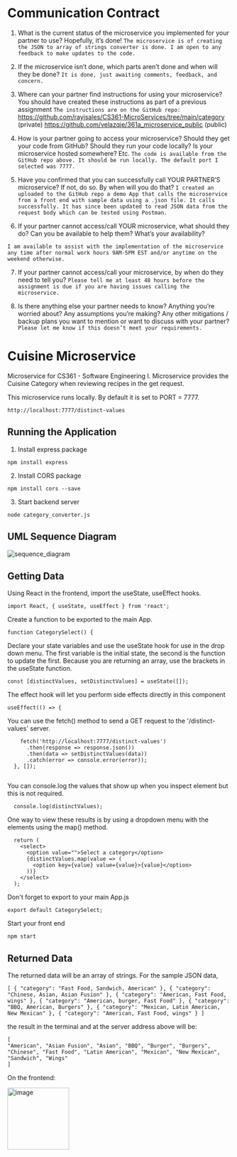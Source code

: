 # Communication Contract #
1.	What is the current status of the microservice you implemented for your partner to use? Hopefully, it’s done!
```The microservice is of creating the JSON to array of strings converter is done. I am open to any feedback to make updates to the code.```

2.	If the microservice isn’t done, which parts aren’t done and when will they be done?
```It is done, just awaiting comments, feedback, and concern.```

3.	Where can your partner find instructions for using your microservice? You should have created these instructions as part of a previous assignment
```The instructions are on the GitHub repo: ``` https://github.com/rayjsales/CS361-MicroServices/tree/main/category (private)
https://github.com/velazqje/361a_microservice_public (public)

4.	How is your partner going to access your microservice? Should they get your code from GitHub? Should they run your code locally? Is your microservice hosted somewhere? Etc.
```The code is available from the GitHub repo above. It should be run locally. The default port I selected was 7777.```

5.	Have you confirmed that you can successfully call YOUR PARTNER’S microservice? If not, do so. By when will you do that?
```I created an uploaded to the GitHub repo a demo App that calls the microservice from a front end with sample data using a .json file. It calls successfully. It has since been updated to read JSON data from the request body which can be tested using Postman.```

6.	If your partner cannot access/call YOUR microservice, what should they do? Can you be available to help them? What’s your availability?
```If you cannot access/call the microservice, please reference the README first for the instructions, then review the dummy App I used to call the microservice.
I am available to assist with the implementation of the microservice any time after normal work hours 9AM-5PM EST and/or anytime on the weekend otherwise.
```

7.	If your partner cannot access/call your microservice, by when do they need to tell you?
```Please tell me at least 48 hours before the assignment is due if you are having issues calling the microservice. ```

8.	Is there anything else your partner needs to know? Anything you’re worried about? Any assumptions you’re making? Any other mitigations / backup plans you want to mention or want to discuss with your partner?
```Please let me know if this doesn’t meet your requirements.```



# Cuisine Microservice #
Microservice for CS361 - Software Engineering I. Microservice provides the Cuisine Category when reviewing recipes in the get request.

This microservice runs locally. By default it is set to PORT = 7777. 
```
http://localhost:7777/distinct-values
```

## Running the Application ##
1. Install express package
```
npm install express
```
2. Install CORS package
```
npm install cors --save
```
3. Start backend server
```
node category_converter.js
```

## UML Sequence Diagram ##
![sequence_diagram](https://user-images.githubusercontent.com/102427274/236632656-47022131-9b89-4928-b109-8a5de646cf81.png)


## Getting Data ##
Using React in the frontend, import the useState, useEffect hooks.
```
import React, { useState, useEffect } from 'react';
```
Create a function to be exported to the main App.
```
function CategorySelect() {
```

Declare your state variables and use the useState hook for use in the drop down menu. The first variable is the initial state, the second is the function to update the first. Because you are returning an array, use the brackets in the useState function.
```
const [distinctValues, setDistinctValues] = useState([]);
```

The effect hook will let you perform side effects directly in this component
```
useEffect(() => {
```
You can use the fetch() method to send a GET request to the '/distinct-values' server.
```
    fetch('http://localhost:7777/distinct-values')
      .then(response => response.json())
      .then(data => setDistinctValues(data))
      .catch(error => console.error(error));
  }, []);
  
```

You can console.log the values that show up when you inspect element but this is not required.
```
  console.log(distinctValues);
```

One way to view these results is by using a dropdown menu with the elements using the map() method.

```
  return (
    <select>
      <option value="">Select a category</option>
      {distinctValues.map(value => (
        <option key={value} value={value}>{value}</option>
      ))}
    </select>
  );
```
Don't forget to export to your main App.js
```
export default CategorySelect;
```
Start your front end
```
npm start
```



## Returned Data ##
The returned data will be an array of strings. For the sample JSON data,

```[ { "category": "Fast Food, Sandwich, American" }, { "category": "Chinese, Asian, Asian Fusion" }, { "category": "American, Fast Food, wings" }, { "category": "American, burger, Fast Food" }, { "category": "BBQ, American, Burgers" }, { "category": "Mexican, Latin American, New Mexican" }, { "category": "American, Fast Food, wings" } ]```

the result in the terminal and at the server address above will be: 

```
[
"American", "Asian Fusion", "Asian", "BBQ", "Burger", "Burgers", "Chinese", "Fast Food", "Latin American", "Mexican", "New Mexican", "Sandwich", "Wings"
]
```
On the frontend:

<img width="139" alt="image" src="https://user-images.githubusercontent.com/102427274/235356697-9e34ad2d-58bc-4a92-9bd7-63d652bfd385.png">



